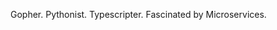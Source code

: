 Gopher.
Pythonist.
Typescripter.
Fascinated by Microservices.
<!---
balagrivine/balagrivine is a ✨ special ✨ repository because its `README.md` (this file) appears on your GitHub profile.
You can click the Preview link to take a look at your changes.
--->
